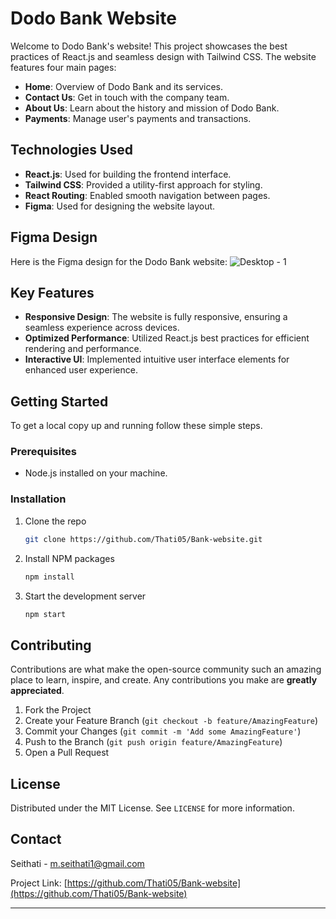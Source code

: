 # Dodo Bank Website


Welcome to Dodo Bank's website! This project showcases the best practices of React.js and seamless design with Tailwind CSS. The website features four main pages:


- **Home**: Overview of Dodo Bank and its services.
- **Contact Us**: Get in touch with the company team.
- **About Us**: Learn about the history and mission of Dodo Bank.
- **Payments**: Manage user's payments and transactions.

## Technologies Used

- **React.js**: Used for building the frontend interface.
- **Tailwind CSS**: Provided a utility-first approach for styling.
- **React Routing**: Enabled smooth navigation between pages.
- **Figma**: Used for designing the website layout.

## Figma Design
Here is the Figma design for the Dodo Bank website:
![Desktop - 1](https://github.com/Thati05/Bank-website/assets/151874357/c936aab3-5479-40f8-baeb-a953f8381298)


## Key Features

- **Responsive Design**: The website is fully responsive, ensuring a seamless experience across devices.
- **Optimized Performance**: Utilized React.js best practices for efficient rendering and performance.
- **Interactive UI**: Implemented intuitive user interface elements for enhanced user experience.

## Getting Started

To get a local copy up and running follow these simple steps.

### Prerequisites

- Node.js installed on your machine.

### Installation

1. Clone the repo
   ```sh
   git clone https://github.com/Thati05/Bank-website.git
   ```
2. Install NPM packages
   ```sh
   npm install
   ```
3. Start the development server
   ```sh
   npm start
   ```

## Contributing

Contributions are what make the open-source community such an amazing place to learn, inspire, and create. Any contributions you make are **greatly appreciated**.

1. Fork the Project
2. Create your Feature Branch (`git checkout -b feature/AmazingFeature`)
3. Commit your Changes (`git commit -m 'Add some AmazingFeature'`)
4. Push to the Branch (`git push origin feature/AmazingFeature`)
5. Open a Pull Request

## License

Distributed under the MIT License. See `LICENSE` for more information.

## Contact

Seithati - m.seithati1@gmail.com

Project Link: [https://github.com/Thati05/Bank-website](https://github.com/Thati05/Bank-website)

---

